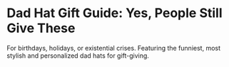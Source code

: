 # Dad Hat Gift Guide: Yes, People Still Give These

For birthdays, holidays, or existential crises. Featuring the funniest, most stylish and personalized dad hats for gift-giving.